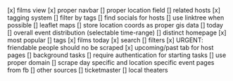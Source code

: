 [x] films view
[x] proper navbar
[] proper location field
[] related hosts
[x] tagging system
    [] filter by tags
[] find socials for hosts
    [] use linktree when possible
[] leaflet maps
    [] store location coords as proper gis data
    [] today
    [] overall event distribution (selectable time-range)
[] distinct homepage
    [x] most popular
    [] tags
    [x] films today
[x] search
[] filters
[x] URGENT: friendable people should no be scraped
[x] upcoming/past tab for host pages
[] background tasks
    [] require authentication for starting tasks
    [] use proper domain
    [] scrape day specific and location specific event pages from fb
[] other sources
    [] ticketmaster
    [] local theaters
